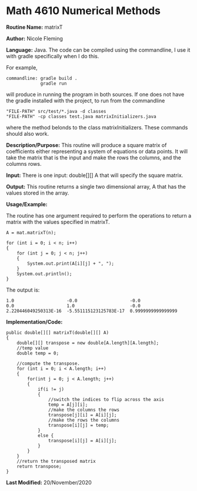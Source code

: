 # Math 4610 Numerical Methods

**Routine Name:**           matrixT

**Author:** Nicole Fleming

**Language:** Java. The code can be compiled using the commandline, I use it with gradle specifically when I do this.

For example,

    commandline: gradle build .
                 gradle run

will produce in running the program in both sources. If one does not have the gradle installed with the project, to run from the commandline

    "FILE-PATH" src/test/*.java -d classes
    "FILE-PATH" -cp classes test.java matrixInitializers.java
    
where the method belonds to the class matrixInitializers. These commands should also work.

**Description/Purpose:** This routine will produce a square matrix of coefficients either representing a system of equations or data points. It will take the matrix that is the input and make the rows the columns, and the columns rows. 

**Input:** There is one input: double[][] A that will specify the square matrix. 

**Output:** This routine returns a single two dimensional array, A that has the values stored in the array. 

**Usage/Example:**

The routine has one argument required to perform the operations to return a matrix with the values specified in matrixT.

    A = mat.matrixT(n);
    
    for (int i = 0; i < n; i++)
    {
        for (int j = 0; j < n; j++)
        {
            System.out.print(A[i][j] + ", ");
        }
        System.out.println();
    }

The output is:

    
    1.0                    -0.0                    -0.0
    0.0                    1.0                     -0.0
    2.220446049250313E-16  -5.551115123125783E-17  0.9999999999999999 
  
  

**Implementation/Code:** 

    public double[][] matrixT(double[][] A)
    {
        double[][] transpose = new double[A.length][A.length];
        //temp value
        double temp = 0;

        //compute the transpose.
        for (int i = 0; i < A.length; i++)
        {
            for(int j = 0; j < A.length; j++)
            {
                if(i != j)
                {
                    //switch the indices to flip across the axis
                    temp = A[j][i];
                    //make the columns the rows
                    transpose[j][i] = A[i][j];
                    //make the rows the columns
                    transpose[i][j] = temp;
                }
                else {
                    transpose[i][j] = A[i][j];
                }
            }
        }
        //return the transposed matrix
        return transpose;
    }

**Last Modified:** 20/November/2020

